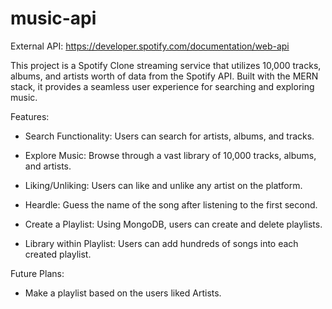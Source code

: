 # music-api
External API: https://developer.spotify.com/documentation/web-api

This project is a Spotify Clone streaming service that utilizes 10,000 tracks, albums, and artists worth of data from the Spotify API. Built with the MERN stack, it provides a seamless user experience for searching and exploring music.

Features:

- Search Functionality: Users can search for artists, albums, and tracks.

- Explore Music: Browse through a vast library of 10,000 tracks, albums, and artists.

- Liking/Unliking: Users can like and unlike any artist on the platform.

- Heardle: Guess the name of the song after listening to the first second.

- Create a Playlist: Using MongoDB, users can create and delete playlists.

- Library within Playlist: Users can add hundreds of songs into each created playlist.

Future Plans:

- Make a playlist based on the users liked Artists.
